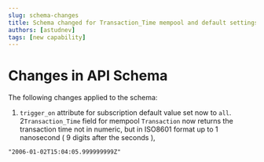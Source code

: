 ```yaml
---
slug: schema-changes
title: Schema changed for Transaction_Time mempool and default settings to query blocks and trigger_on
authors: [astudnev]
tags: [new capability]
---
```


# Changes in API Schema

The following changes applied to the schema:

1. ```trigger_on``` attribute for subscription default value set now to ```all```.
2```Transaction_Time``` field for mempool ```Transaction``` now returns the transaction time not in numeric, but in ISO8601 format up to 1 nanosecond ( 9 digits after the seconds ), 

```"2006-01-02T15:04:05.999999999Z"```
